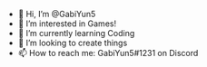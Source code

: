 - 👋 Hi, I’m @GabiYun5
- 👀 I’m interested in Games!
- 🌱 I’m currently learning Coding
- 💞️ I’m looking to create things
- 📫 How to reach me: GabiYun5#1231 on Discord
